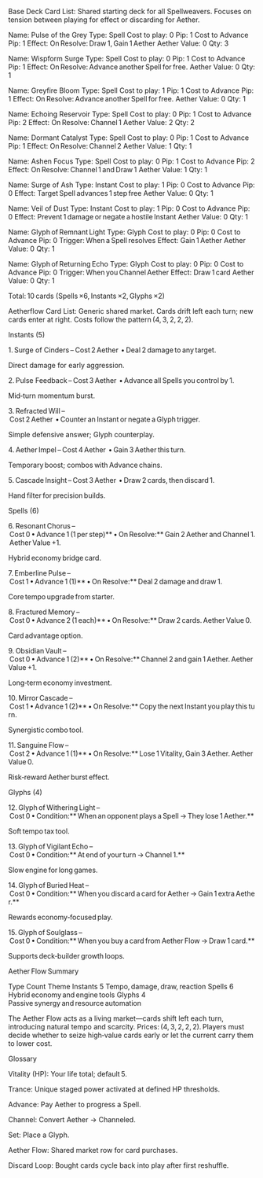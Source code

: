 Base Deck Card List:
Shared starting deck for all Spellweavers. Focuses on tension between playing for effect or discarding for Aether.

Name: Pulse of the Grey
Type: Spell
Cost to play: 0
Pip: 1
Cost to Advance Pip: 1
Effect: On Resolve: Draw 1, Gain 1 Aether
Aether Value: 0
Qty: 3

Name: Wispform Surge
Type: Spell
Cost to play: 0
Pip: 1
Cost to Advance Pip: 1
Effect: On Resolve: Advance another Spell for free.
Aether Value: 0
Qty: 1

Name: Greyfire Bloom
Type: Spell
Cost to play: 1
Pip: 1
Cost to Advance Pip: 1
Effect: On Resolve: Advance another Spell for free.
Aether Value: 0
Qty: 1

Name: Echoing Reservoir
Type: Spell
Cost to play: 0
Pip: 1
Cost to Advance Pip: 2
Effect: On Resolve: Channel 1
Aether Value: 2
Qty: 2

Name: Dormant Catalyst
Type: Spell
Cost to play: 0
Pip: 1
Cost to Advance Pip: 1
Effect: On Resolve: Channel 2
Aether Value: 1
Qty: 1

Name: Ashen Focus
Type: Spell
Cost to play: 0
Pip: 1
Cost to Advance Pip: 2
Effect: On Resolve: Channel 1 and Draw 1
Aether Value: 1
Qty: 1

Name: Surge of Ash
Type: Instant
Cost to play: 1
Pip: 0
Cost to Advance Pip: 0
Effect: Target Spell advances 1 step free
Aether Value: 0
Qty: 1

Name: Veil of Dust
Type: Instant
Cost to play: 1
Pip: 0
Cost to Advance Pip: 0
Effect: Prevent 1 damage or negate a hostile Instant
Aether Value: 0
Qty: 1

Name: Glyph of Remnant Light
Type: Glyph
Cost to play: 0
Pip: 0
Cost to Advance Pip: 0
Trigger: When a Spell resolves
Effect: Gain 1 Aether
Aether Value: 0
Qty: 1

Name: Glyph of Returning Echo
Type: Glyph
Cost to play: 0
Pip: 0
Cost to Advance Pip: 0
Trigger: When you Channel Aether
Effect: Draw 1 card
Aether Value: 0
Qty: 1

Total: 10 cards (Spells ×6, Instants ×2, Glyphs ×2)


Aetherflow Card List:
Generic shared market. Cards drift left each turn; new cards enter at right. Costs follow the pattern (4, 3, 2, 2, 2).

Instants (5)

1. Surge of Cinders – Cost 2 Aether  • Deal 2 damage to any target.

Direct damage for early aggression.

2. Pulse Feedback – Cost 3 Aether  • Advance all Spells you control by 1.

Mid‑turn momentum burst.

3. Refracted Will – Cost 2 Aether  • Counter an Instant or negate a Glyph trigger.

Simple defensive answer; Glyph counterplay.

4. Aether Impel – Cost 4 Aether  • Gain 3 Aether this turn.

Temporary boost; combos with Advance chains.

5. Cascade Insight – Cost 3 Aether  • Draw 2 cards, then discard 1.

Hand filter for precision builds.

Spells (6)

6. Resonant Chorus – Cost 0 • Advance 1 (1 per step)** • On Resolve:** Gain 2 Aether and Channel 1. Aether Value +1.

Hybrid economy bridge card.

7. Emberline Pulse – Cost 1 • Advance 1 (1)** • On Resolve:** Deal 2 damage and draw 1.

Core tempo upgrade from starter.

8. Fractured Memory – Cost 0 • Advance 2 (1 each)** • On Resolve:** Draw 2 cards. Aether Value 0.

Card advantage option.

9. Obsidian Vault – Cost 0 • Advance 1 (2)** • On Resolve:** Channel 2 and gain 1 Aether. Aether Value +1.

Long‑term economy investment.

10. Mirror Cascade – Cost 1 • Advance 1 (2)** • On Resolve:** Copy the next Instant you play this turn.

Synergistic combo tool.

11. Sanguine Flow – Cost 2 • Advance 1 (1)** • On Resolve:** Lose 1 Vitality, Gain 3 Aether. Aether Value 0.

Risk‑reward Aether burst effect.

Glyphs (4)

12. Glyph of Withering Light – Cost 0 • Condition:** When an opponent plays a Spell → They lose 1 Aether.**

Soft tempo tax tool.

13. Glyph of Vigilant Echo – Cost 0 • Condition:** At end of your turn → Channel 1.**

Slow engine for long games.

14. Glyph of Buried Heat – Cost 0 • Condition:** When you discard a card for Aether → Gain 1 extra Aether.**

Rewards economy‑focused play.

15. Glyph of Soulglass – Cost 0 • Condition:** When you buy a card from Aether Flow → Draw 1 card.**

Supports deck‑builder growth loops.


Aether Flow Summary

Type	Count	Theme
Instants	5	Tempo, damage, draw, reaction
Spells	6	Hybrid economy and engine tools
Glyphs	4	Passive synergy and resource automation

The Aether Flow acts as a living market—cards shift left each turn, introducing natural tempo and scarcity. Prices: (4, 3, 2, 2, 2). Players must decide whether to seize high‑value cards early or let the current carry them to lower cost.




Glossary

Vitality (HP): Your life total; default 5.

Trance: Unique staged power activated at defined HP thresholds.

Advance: Pay Aether to progress a Spell.

Channel: Convert Aether → Channeled.

Set: Place a Glyph.

Aether Flow: Shared market row for card purchases.

Discard Loop: Bought cards cycle back into play after first reshuffle.
